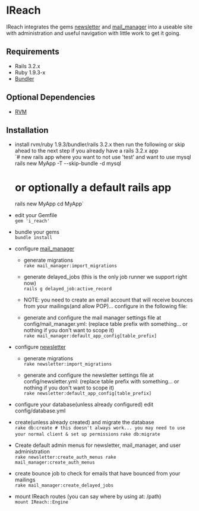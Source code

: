 IReach
======

IReach integrates the gems [newsletter](https://github.com/LoneStarInternet/newsletter/) and [mail_manager](https://github.com/LoneStarInternet/mail_manager) into a useable site with administration and useful navigation with little work to get it going.

Requirements
------------

* Rails 3.2.x
* Ruby 1.9.3-x
* [Bundler](http://bundler.io)

Optional Dependencies
---------------------
* [RVM](http://rvm.io)

Installation
-----------
* install rvm/ruby 1.9.3/bundler/rails 3.2.x then run the following or skip ahead to the next step if you already have a rails 3.2.x app  
  `# new rails app where you want to not use 'test' and want to use mysql
  rails new MyApp -T --skip-bundle -d mysql
  # or optionally a default rails app
  rails new MyApp
  cd MyApp`

* edit your Gemfile  
  `gem 'i_reach'`

* bundle your gems  
  `bundle install`

* configure [mail_manager](https://github.com/LoneStarInternet/mail_manager/master/README.md)
  * generate migrations  
  `rake mail_manager:import_migrations`

  * generate delayed_jobs (this is the only job runner we support right now)  
  `rails g delayed_job:active_record`

  * NOTE: you need to create an email account that will receive bounces from your mailings(and allow POP)... configure in the following file:
  * generate and configure the mail manager settings file at config/mail_manager.yml: (replace table prefix with something... or nothing if you don't want to scope it)  
  `rake mail_manager:default_app_config[table_prefix]`

* configure [newsletter](https://github.com/LoneStarInternet/newsletter/master/README.md)
  * generate migrations  
  `rake newsletter:import_migrations`

  * generate and configure the newsletter settings file at config/newsletter.yml: (replace table prefix with something... or nothing if you don't want to scope it)  
  `rake newsletter:default_app_config[table_prefix]`

* configure your database(unless already configured) edit config/database.yml

* create(unless already created) and migrate the database  
  `rake db:create # this doesn't always work... you may need to use your normal client & set up permissions`
  `rake db:migrate`

* Create default admin menus for newsletter, mail_manager, and user administration  
  `rake newsletter:create_auth_menus
  rake mail_manager:create_auth_menus`

* create bounce job to check for emails that have bounced from your mailings  
  `rake mail_manager:create_delayed_jobs`

* mount IReach routes (you can say where by using at: /path)  
  `mount IReach::Engine`
